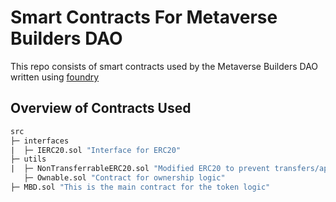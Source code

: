 # Smart Contracts For Metaverse Builders DAO

This repo consists of smart contracts used by the Metaverse Builders DAO written using [foundry](https://github.com/foundry-rs/foundry)

## Overview of Contracts Used
```ml
src
├─ interfaces
|  ├─ IERC20.sol "Interface for ERC20"
├─ utils
|  ├─ NonTransferrableERC20.sol "Modified ERC20 to prevent transfers/approvals/allowances" 
   ├─ Ownable.sol "Contract for ownership logic"
├─ MBD.sol "This is the main contract for the token logic"
```